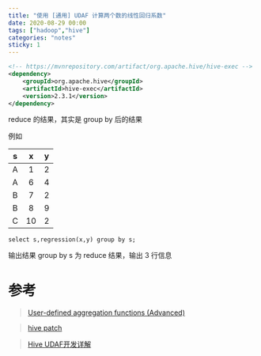 ```yaml
---
title: "使用 [通用] UDAF 计算两个数的线性回归系数"
date: 2020-08-29 00:00
tags: ["hadoop","hive"]
categories: "notes"
sticky: 1
---
```


```xml
<!-- https://mvnrepository.com/artifact/org.apache.hive/hive-exec -->
<dependency>
    <groupId>org.apache.hive</groupId>
    <artifactId>hive-exec</artifactId>
    <version>2.3.1</version>
</dependency>
```

reduce 的结果，其实是 group by 后的结果

例如

| s | x | y |
| :-: | :-: | :-: |
| A | 1 | 2 |
| A | 6 | 4 |
| B | 7 | 2 |
| B | 8 | 9 |
| C | 10 | 2 |
`select s,regression(x,y) group by s;`

输出结果 group by s 为 reduce 结果，输出 3 行信息





# 参考

> [User-defined aggregation functions (Advanced)](https://subscription.packtpub.com/book/big_data_and_business_intelligence/9781782169475/1/ch01lvl1sec22/user-defined-aggregation-functions-advanced)

> [hive patch](https://issues.apache.org/jira/secure/attachment/12858977/HIVE-15978.3.patch)

>[Hive UDAF开发详解](https://blog.csdn.net/kent7306/article/details/50110067)

